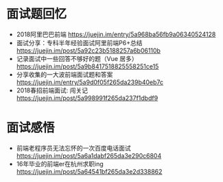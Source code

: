 # 面试题回忆

- 2018阿里巴巴前端 <https://juejin.im/entry/5a968ba56fb9a06340524128>
- 面试分享：专科半年经验面试阿里前端P6+总结 <https://juejin.im/post/5a92c23b5188257a6b06110b>
- 记录面试中一些回答不够好的题（Vue 居多）<https://juejin.im/post/5a9b8417518825558251ce15>
- 分享收集的一大波前端面试题和答案 <https://juejin.im/entry/5a9d0f05f265da239b40eb7c>
- 2018春招前端面试: 闯关记 <https://juejin.im/post/5a998991f265da237f1dbdf9>

# 面试感悟

- 前端老程序员无法忘怀的一次百度电话面试 <https://juejin.im/post/5a6a1dabf265da3e290c6804>
- 16年毕业的前端er在杭州求职ing <https://juejin.im/post/5a64541bf265da3e2d338862>
